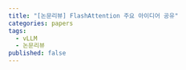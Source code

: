 ```yaml
---
title: "[논문리뷰] FlashAttention 주요 아이디어 공유"
categories: papers
tags:
  - vLLM
  - 논문리뷰
published: false
---
```

